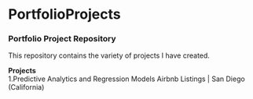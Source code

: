 # PortfolioProjects
### Portfolio Project Repository

This repository contains the variety of projects  I have created.

<b>Projects</b>
<br>
1.Predictive Analytics and Regression Models
  Airbnb Listings | San Diego (California)

